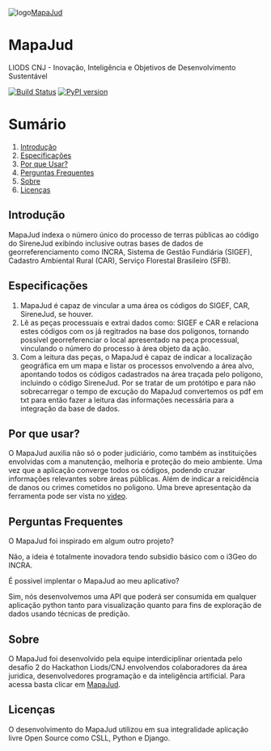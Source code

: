 ![logo](https://user-images.githubusercontent.com/37173966/120087481-d08aab00-c0be-11eb-85af-0202b0f24bd3.jpeg)<a href="http://mapajud.pjexperience.com.br">MapaJud</a>

# MapaJud   
LIODS CNJ - Inovação, Inteligência e Objetivos de Desenvolvimento Sustentável


[![Build Status](https://travis-ci.org/googlemaps/google-maps-services-python.svg?branch=master)](https://travis-ci.org/googlemaps/google-maps-services-python)
[![PyPI version](https://badge.fury.io/py/googlemaps.svg)](https://badge.fury.io/py/googlemaps)


# Sumário
1. [Introdução](#introducao)
2. [Especificações](#especificacoes)
3. [Por que Usar?](#porqueusar)
4. [Perguntas Frequentes](#perguntasfrequentes)
5. [Sobre](#sobre)
6. [Licenças](#licencas)


## Introdução
  MapaJud indexa o número único do processo de terras públicas ao código do SireneJud exibindo inclusive outras bases de dados de georreferenciamento como INCRA, 
 Sistema de Gestão Fundiária (SIGEF), Cadastro Ambiental Rural (CAR), Serviço Florestal Brasileiro (SFB). 
## Especificações
1. MapaJud é capaz de vincular a uma área os códigos do SIGEF, CAR, SireneJud, se houver. 
2. Lê as peças processuais e extrai dados como: SIGEF e CAR e relaciona estes códigos com os já regitrados na base dos poligonos, tornando possível georreferenciar o local apresentado na peça processual, vinculando o número do processo à área objeto da ação. 
3. Com a leitura das peças, o MapaJud é capaz de indicar a localização geográfica em um mapa e listar os processos envolvendo a área alvo, apontando todos os códigos cadastrados na área traçada pelo polígono, incluindo o código SireneJud.  Por se tratar de um protótipo e para não sobrecarregar o tempo de excução do MapaJud convertemos os pdf em txt para então fazer a leitura das informações necessária para a integração da base de dados. 

## Por que usar?
O MapaJud auxilia não só o poder judiciário, como também as instituições envolvidas com a manutenção, melhoria e proteção do meio ambiente. Uma vez que a aplicação converge todos os códigos, podendo cruzar informações relevantes sobre áreas públicas. Além de indicar a reicidência de danos ou crimes cometidos no poligono. Uma breve apresentação da ferramenta pode ser vista no <a href="https://www.youtube.com/watch?v=3l81MM-RJDg">video</a>.

## Perguntas Frequentes
O MapaJud foi inspirado em algum outro projeto?

Não, a ideia é totalmente inovadora tendo subsidio básico com o i3Geo do INCRA. 


É possivel implentar o MapaJud ao meu aplicativo?

Sim, nós desenvolvemos uma API que poderá ser consumida em qualquer aplicação python tanto para visualização quanto para fins de exploração de dados usando técnicas de predição. 

## Sobre
O MapaJud foi desenvolvido pela equipe interdiciplinar orientada pelo desafio 2 do Hackathon Liods/CNJ envolvendos colaboradores da área juridica, desenvolvedores programação e da inteligência artificial.  Para acessa basta clicar em <a href="http://mapajud.pjexperience.com.br">MapaJud</a>.

## Licenças
 O desenvolvimento do MapaJud utilizou em sua integralidade aplicação livre Open Source como CSLL, Python e Django.



